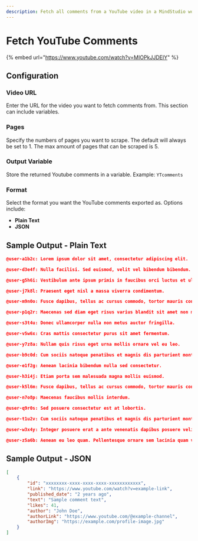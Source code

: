 ```yaml
---
description: Fetch all comments from a YouTube video in a MindStudio workflow
---
```


# Fetch YouTube Comments

{% embed url="https://www.youtube.com/watch?v=MIOPkJJDElY" %}

## Configuration&#x20;

### Video URL

Enter the URL for the video you want to fetch comments from. This section can include variables.&#x20;

### Pages

Specify the numbers of pages you want to scrape. The default will always be set to 1. The max amount of pages that can be scraped is 5.

### Output Variable

Store the returned Youtube comments in a variable. Example: `YTcomments`

### Format&#x20;

Select the format you want the YouTube comments exported as. Options include:

* **Plain Text**&#x20;
* **JSON**&#x20;

## Sample Output - Plain Text

```json
@user-a1b2c: Lorem ipsum dolor sit amet, consectetur adipiscing elit.

@user-d3e4f: Nulla facilisi. Sed euismod, velit vel bibendum bibendum.

@user-g5h6i: Vestibulum ante ipsum primis in faucibus orci luctus et ultrices posuere cubilia curae.

@user-j7k8l: Praesent eget nisl a massa viverra condimentum.

@user-m9n0o: Fusce dapibus, tellus ac cursus commodo, tortor mauris condimentum nibh.

@user-p1q2r: Maecenas sed diam eget risus varius blandit sit amet non magna.

@user-s3t4u: Donec ullamcorper nulla non metus auctor fringilla.

@user-v5w6x: Cras mattis consectetur purus sit amet fermentum.

@user-y7z8a: Nullam quis risus eget urna mollis ornare vel eu leo.

@user-b9c0d: Cum sociis natoque penatibus et magnis dis parturient montes.

@user-e1f2g: Aenean lacinia bibendum nulla sed consectetur.

@user-h3i4j: Etiam porta sem malesuada magna mollis euismod.

@user-k5l6m: Fusce dapibus, tellus ac cursus commodo, tortor mauris condimentum nibh.

@user-n7o8p: Maecenas faucibus mollis interdum.

@user-q9r0s: Sed posuere consectetur est at lobortis.

@user-t1u2v: Cum sociis natoque penatibus et magnis dis parturient montes.

@user-w3x4y: Integer posuere erat a ante venenatis dapibus posuere velit aliquet.

@user-z5a6b: Aenean eu leo quam. Pellentesque ornare sem lacinia quam venenatis vestibulum.
```

## Sample Output - JSON

```json
[
    {
        "id": "xxxxxxxx-xxxx-xxxx-xxxx-xxxxxxxxxxxx",
        "link": "https://www.youtube.com/watch?v=example-link",
        "published_date": "2 years ago",
        "text": "Sample comment text",
        "likes": 41,
        "author": "John Doe",
        "authorLink": "https://www.youtube.com/@example-channel",
        "authorImg": "https://example.com/profile-image.jpg"
    }
]
```
